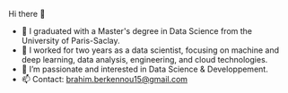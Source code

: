  Hi there 👋
- 🌱 I graduated with a Master's degree in Data Science from the University of Paris-Saclay.
- 🔭 I worked for two years as a data scientist, focusing on machine and deep learning, data analysis, engineering, and cloud technologies.
- 👯 I’m passionate and interested in Data Science & Developpement.
- 📫 Contact: brahim.berkennou15@gmail.com



